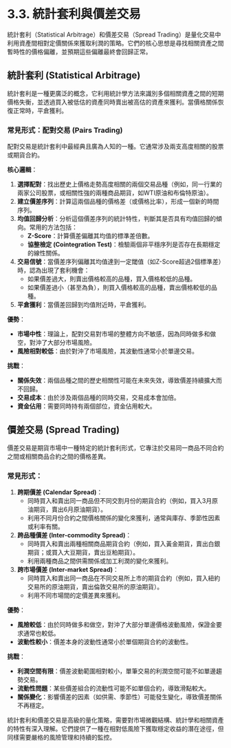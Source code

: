# 3.3. 統計套利與價差交易

統計套利（Statistical Arbitrage）和價差交易（Spread Trading）是量化交易中利用資產間相對定價關係來獲取利潤的策略。它們的核心思想是尋找相關資產之間暫時性的價格偏離，並預期這些偏離最終會回歸正常。

## 統計套利 (Statistical Arbitrage)

統計套利是一種更廣泛的概念，它利用統計學方法來識別多個相關資產之間的短期價格失衡，並透過買入被低估的資產同時賣出被高估的資產來獲利。當價格關係恢復正常時，平倉獲利。

### 常見形式：配對交易 (Pairs Trading)

配對交易是統計套利中最經典且廣為人知的一種。它通常涉及兩支高度相關的股票或期貨合約。

**核心邏輯**：
1.  **選擇配對**：找出歷史上價格走勢高度相關的兩個交易品種（例如，同一行業的兩家公司股票，或相關性強的兩種商品期貨，如WTI原油和布倫特原油）。
2.  **建立價差序列**：計算這兩個品種的價格差（或價格比率），形成一個新的時間序列。
3.  **均值回歸分析**：分析這個價差序列的統計特性，判斷其是否具有均值回歸的傾向。常用的方法包括：
    *   **Z-Score**：計算價差偏離其均值的標準差倍數。
    *   **協整檢定 (Cointegration Test)**：檢驗兩個非平穩序列是否存在長期穩定的線性關係。
4.  **交易信號**：當價差序列偏離其均值達到一定閾值（如Z-Score超過2個標準差）時，認為出現了套利機會：
    *   如果價差過大，則賣出價格較高的品種，買入價格較低的品種。
    *   如果價差過小（甚至為負），則買入價格較高的品種，賣出價格較低的品種。
5.  **平倉獲利**：當價差回歸到均值附近時，平倉獲利。

**優勢**：
-   **市場中性**：理論上，配對交易對市場的整體方向不敏感，因為同時做多和做空，對沖了大部分市場風險。
-   **風險相對較低**：由於對沖了市場風險，其波動性通常小於單邊交易。

**挑戰**：
-   **關係失效**：兩個品種之間的歷史相關性可能在未來失效，導致價差持續擴大而不回歸。
-   **交易成本**：由於涉及兩個品種的同時交易，交易成本會加倍。
-   **資金佔用**：需要同時持有兩個部位，資金佔用較大。

## 價差交易 (Spread Trading)

價差交易是期貨市場中一種特定的統計套利形式，它專注於交易同一商品不同合約之間或相關商品合約之間的價格差異。

### 常見形式：

1.  **跨期價差 (Calendar Spread)**：
    *   同時買入和賣出同一商品但不同交割月份的期貨合約（例如，買入3月原油期貨，賣出6月原油期貨）。
    *   利用不同月份合約之間價格關係的變化來獲利，通常與庫存、季節性因素或利率有關。
2.  **跨品種價差 (Inter-commodity Spread)**：
    *   同時買入和賣出兩種相關商品期貨合約（例如，買入黃金期貨，賣出白銀期貨；或買入大豆期貨，賣出豆粕期貨）。
    *   利用兩種商品之間供需關係或加工利潤的變化來獲利。
3.  **跨市場價差 (Inter-market Spread)**：
    *   同時買入和賣出同一商品在不同交易所上市的期貨合約（例如，買入紐約交易所的原油期貨，賣出倫敦交易所的原油期貨）。
    *   利用不同市場間的定價差異來獲利。

**優勢**：
-   **風險較低**：由於同時做多和做空，對沖了大部分單邊價格波動風險，保證金要求通常也較低。
-   **波動性較小**：價差本身的波動性通常小於單個期貨合約的波動性。

**挑戰**：
-   **利潤空間有限**：價差波動範圍相對較小，單筆交易的利潤空間可能不如單邊趨勢交易。
-   **流動性問題**：某些價差組合的流動性可能不如單個合約，導致滑點較大。
-   **關係變化**：影響價差的因素（如供需、季節性）可能發生變化，導致價差關係不再穩定。

統計套利和價差交易是高級的量化策略，需要對市場微觀結構、統計學和相關資產的特性有深入理解。它們提供了一種在相對低風險下獲取穩定收益的潛在途徑，但同樣需要嚴格的風險管理和持續的監控。